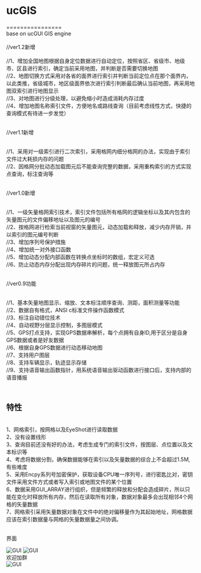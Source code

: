 # <br>ucGIS
================
<br>base on ucGUI GIS engine </br>
 <br>//ver1.2新增 </br>
 <br>   //1、增加全国地图根据自身定位数据进行自动定位，按照省区、省级市、地级市、区县进行索引，确定当前采用地图，并判断是否需要切换地图 
 <br>   //2、地图切换方式采用对各省的面界进行索引并判断当前定位点在那个面界内，以此类推，省级城市，地区级面界依次进行索引判断最后确认当前地图，再采用地图双索引进行地图显示 
 <br>   //3、对地图进行分级处理，以避免缩小时造成消耗内存过度 
 <br>   //4、增加地图名称索引文件，方便地名或路线查询（目前考虑线性方式，快捷的查询模式有待进一步发觉） 
 
 <br>//ver1.1新增 </br> 
 
 <br>   //1、采用对一级索引进行二次索引，采用格网内细分格网的办法，实现由于索引文件过大耗损内存的问题 
 <br>   //2、因格网分批动态加载图元后不能查询完整的数据，采用重构索引的方式实现点查询，标注查询等 
 
 <br>//ver1.0新增 </br>
 
 <br>   //1、一级矢量格网索引技术，索引文件包括所有格网的逻辑坐标以及其内包含的矢量图元的文件偏移地址以及图元的编号 
 <br>   //2、按格网进行检索当前视窗的矢量图元，动态加载和释放，减少内存开销，并以索引的图元编号判断 
 <br>   //3、增加序列号保护措施 
 <br>   //4、增加统一对外接口函数 
 <br>   //5、增加动态分配内部函数在转换点坐标时的数组，宏定义可选 
 <br>   //6、防止动态内存分配出现内存碎片的问题，统一释放图元所占内存 
 
 <br>//ver0.9功能 </br> 
 
 <br>   //1、基本矢量地图显示、缩放、文本标注顺序查询、测距，面积测量等功能 
 <br>   //2、数据自有格式，ANSI c标准文件操作函数模式 
 <br>   //3、标注自动错位技术 
 <br>   //4、自动视野分层显示控制，多图层模式 
 <br>   //5、GPS打点支持，实现GPS数据串解析，每个点拥有自身ID,用于区分是自身GPS数据或者是好友数据 
 <br>   //6、根据自身GPS数据进行动态移动地图 
 <br>   //7、支持用户图层 
 <br>   //8、支持车辆显示，轨迹显示存储 
 <br>   //9、支持语音输出函数指针，用系统语音输出驱动函数进行接口后，支持内部的语音播报</br>

<br>特性</br>
--------
<br>    1、网格索引，按网格以及EyeShot进行读取数据 
<br>    2、没有设置线形 
<br>    3、查询目前还没有好的办法，考虑生成专门的索引文件，按图层、点位置以及文本标识等 
<br>    4、考虑将数据分割，确保数据能够在索引以及矢量数据的综合上不会超过1.5M,有些难度 
<br>    5、采用Encpy系列号加密保护，获取设备CPU唯一序列号，进行密匙比对，密钥文件采用文件方式或者写入索引或地图文件的某个位置 
<br>    6、数据采用GUI_ARRAY进行组织，但是频繁的释放和分配会造成碎片，所以只能在变化时释放所有内存，然后在读取所有对象，数据对象最多会出现相邻4个网格的矢量数据 
<br>    7、网格索引采用矢量数据对象在文件中的绝对偏移量作为其起始地址，网格数据应该在索引数据量与网格的矢量数据量之间协调。
</br>

<br>界面</br>

![GUI ](https://github.com/xiangxud/ucGIS/blob/master/ucGISEngine/GUI.jpg)
![GUI ](https://github.com/xiangxud/ucGIS/blob/master/ucGISEngine/GUI1.jpg)
<br>欢迎加群</br>
![GUI ](https://github.com/xiangxud/ucGIS/blob/master/ucGISEngine/QQID.jpg)
